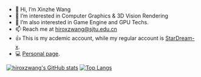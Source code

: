 - 👋 Hi, I’m Xinzhe Wang
- 👀 I’m interested in Computer Graphics & 3D Vision Rendering
- 🌱 I’m also interested in Game Engine and GPU Techs.
- 📫 Reach me at hiroxzwang@sjtu.edu.cn
- 👍 This is my acdemic account, while my regular account is [StarDream-x](https://github.com/StarDream-x).
- 💻 [Personal page](https://hiroxzwang.github.io/).

[![hiroxzwang's GitHub stats](https://github-readme-stats.vercel.app/api?username=hiroxzwang&show_icons=true&theme=panda)](https://github.com/anuraghazra/github-readme-stats)
[![Top Langs](https://github-readme-stats.vercel.app/api/top-langs/?username=hiroxzwang&layout=compact&hide=html,css,javascript,c,CMake,Java&theme=panda)](https://github.com/anuraghazra/github-readme-stats)

<!---
hiroxzwang/hiroxzwang is a ✨ special ✨ repository because its `README.md` (this file) appears on your GitHub profile.
You can click the Preview link to take a look at your changes.
--->
